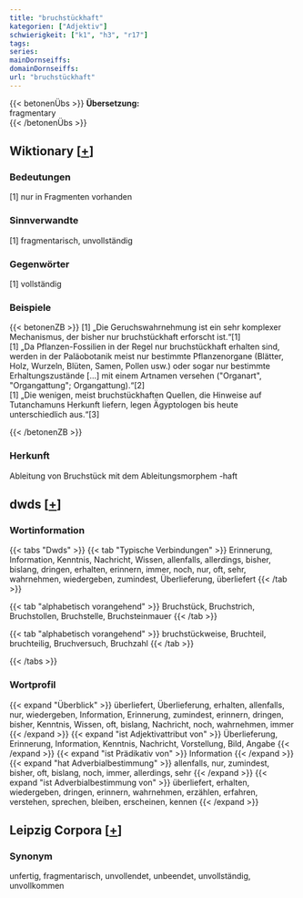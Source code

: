 ```yaml
---
title: "bruchstückhaft"
kategorien: ["Adjektiv"]
schwierigkeit: ["k1", "h3", "r17"]
tags:
series:
mainDornseiffs:
domainDornseiffs:
url: "bruchstückhaft"
---
```


{{< betonenÜbs >}}
**Übersetzung:**  
fragmentary  
{{< /betonenÜbs >}}

## Wiktionary [[+](https://de.wiktionary.org/wiki/bruchstückhaft)]

### Bedeutungen
[1] nur in Fragmenten vorhanden  

### Sinnverwandte
[1] fragmentarisch, unvollständig  

### Gegenwörter
[1] vollständig  

### Beispiele
{{< betonenZB >}}
[1] „Die Geruchswahrnehmung ist ein sehr komplexer Mechanismus, der bisher nur bruchstückhaft erforscht ist.“[1]  
[1] „Da Pflanzen-Fossilien in der Regel nur bruchstückhaft erhalten sind, werden in der Paläobotanik meist nur bestimmte Pflanzenorgane (Blätter, Holz, Wurzeln, Blüten, Samen, Pollen usw.) oder sogar nur bestimmte Erhaltungszustände […] mit einem Artnamen versehen ("Organart", "Organgattung"; Organgattung).“[2]  
[1] „Die wenigen, meist bruchstückhaften Quellen, die Hinweise auf Tutanchamuns Herkunft liefern, legen Ägyptologen bis heute unterschiedlich aus.“[3]  

{{< /betonenZB >}}
### Herkunft
Ableitung von Bruchstück mit dem Ableitungsmorphem -haft  



## dwds [[+](https://www.dwds.de/wb/bruchstückhaft)]

### Wortinformation
{{< tabs "Dwds" >}}
{{< tab "Typische Verbindungen" >}}
Erinnerung, Information, Kenntnis, Nachricht, Wissen, allenfalls, allerdings, bisher, bislang, dringen, erhalten, erinnern, immer, noch, nur, oft, sehr, wahrnehmen, wiedergeben, zumindest, Überlieferung, überliefert
{{< /tab >}}

{{< tab "alphabetisch vorangehend" >}}
Bruchstück, Bruchstrich, Bruchstollen, Bruchstelle, Bruchsteinmauer
{{< /tab >}}

{{< tab "alphabetisch vorangehend" >}}
bruchstückweise, Bruchteil, bruchteilig, Bruchversuch, Bruchzahl
{{< /tab >}}

{{< /tabs >}}

### Wortprofil
{{< expand "Überblick" >}} überliefert, Überlieferung, erhalten, allenfalls, nur, wiedergeben, Information, Erinnerung, zumindest, erinnern, dringen, bisher, Kenntnis, Wissen, oft, bislang, Nachricht, noch, wahrnehmen, immer {{< /expand >}}
{{< expand "ist Adjektivattribut von" >}} Überlieferung, Erinnerung, Information, Kenntnis, Nachricht, Vorstellung, Bild, Angabe {{< /expand >}}
{{< expand "ist Prädikativ von" >}} Information {{< /expand >}}
{{< expand "hat Adverbialbestimmung" >}} allenfalls, nur, zumindest, bisher, oft, bislang, noch, immer, allerdings, sehr {{< /expand >}}
{{< expand "ist Adverbialbestimmung von" >}} überliefert, erhalten, wiedergeben, dringen, erinnern, wahrnehmen, erzählen, erfahren, verstehen, sprechen, bleiben, erscheinen, kennen {{< /expand >}}

## Leipzig Corpora [[+](https://corpora.uni-leipzig.de/en/res?word=bruchstückhaft&corpusId=deu_newscrawl-public_2018)]


### Synonym
unfertig, fragmentarisch, unvollendet, unbeendet, unvollständig, unvollkommen


